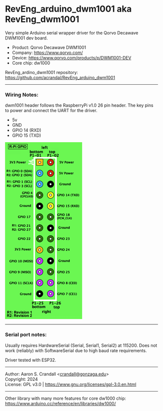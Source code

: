 # RevEng_arduino_dwm1001 aka RevEng_dwm1001


Very simple Arduino serial wrapper driver for the Qorvo Decawave DWM1001 dev board.

- Product: Qorvo Decawave DWM1001
- Company: https://www.qorvo.com/
- Device: https://www.qorvo.com/products/p/DWM1001-DEV  
- Core chip: dw1000

RevEng_ardino_dwm1001 repository: https://github.com/acrandal/RevEng_arduino_dwm1001

***

### Wiring Notes:

dwm1001 header follows the RaspberryPi v1.0 26 pin header.
The key pins to power and connect the UART for the driver.

- 5v
- GND
- GPIO 14 (RXD)
- GPIO 15 (TXD)

![RPI 26 pin header](docs/rpi-pinout.png)

***

### Serial port notes:

Usually requires HardwareSerial (Serial, Serial1, Serial2) at 115200.
Does not work (reliably) with SoftwareSerial due to high baud rate requirements.

Driver tested with ESP32.

***

Author: Aaron S. Crandall \<crandall@gonzaga.edu>  
Copyright: 2024  
License: GPL v3.0 |  https://www.gnu.org/licenses/gpl-3.0.en.html  

***

Other library with many more features for core dw1000 chip: https://www.arduino.cc/reference/en/libraries/dw1000/



